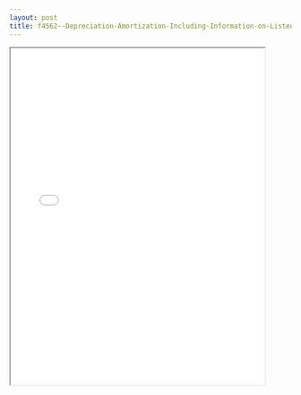 ```yaml
---
layout: post
title: f4562--Depreciation-Amortization-Including-Information-on-Listed-Property
---
```


<div class="pdf-container">
<iframe src="/ea/_pdf-2-md/f4562--Depreciation-Amortization-Including-Information-on-Listed-Property.pdf" height="600" width="90%" allowFullScreen="true"></iframe>
</div>

